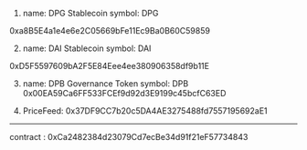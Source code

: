 1. name: DPG Stablecoin
   symbol: DPG

0xa8B5E4a1e4e6e2C05669bFe11Ec9Ba0B60C59859

2. name: DAI Stablecoin
   symbol: DAI

0xD5F5597609bA2F5E84Eee4ee380906358df9b11E

3. name: DPB Governance Token
   symbol: DPB
0x00EA59Ca6FF533FCEf9d92d3E9199c45bcfC63ED

4. PriceFeed:
0x37DF9CC7b20c5DA4AE3275488fd7557195692aE1

-----------------------------------------------------

contract : 0xCa2482384d23079Cd7ecBe34d91f21eF57734843
